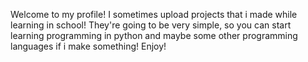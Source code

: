Welcome to my profile!
I sometimes upload projects that i made while learning in school!
They're going to be very simple, so you can start learning programming in python and maybe some other programming languages if i make something!
Enjoy!